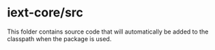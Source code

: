 # iext-core/src

This folder contains source code that will automatically be added to the classpath when
the package is used.
